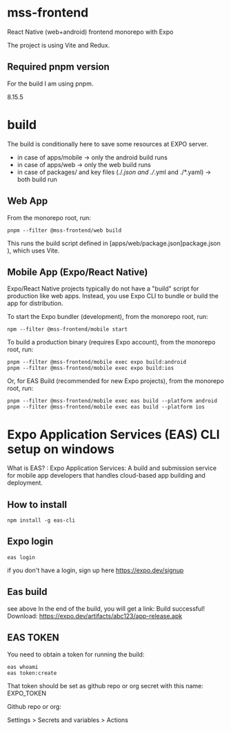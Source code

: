 # mss-frontend
React Native (web+android) frontend monorepo with Expo

The project is using Vite and Redux.

## Required pnpm version

For the build I am using pnpm.

8.15.5

# build

The build is conditionally here to save some resources at EXPO server.

 * in case of apps/mobile -> only the android build runs
 * in case of apps/web -> only the web build runs
 * in case of packages/ and key files (./*.json and ./*.yml and ./*.yaml) -> both build run

## Web App

From the monorepo root, run:

```
pnpm --filter @mss-frontend/web build
```
This runs the build script defined in [apps/web/package.json]package.json ), which uses Vite.

## Mobile App (Expo/React Native)

Expo/React Native projects typically do not have a "build" script for production like web apps.
Instead, you use Expo CLI to bundle or build the app for distribution.

To start the Expo bundler (development), from the monorepo root, run:

```
npm --filter @mss-frontend/mobile start
```

To build a production binary (requires Expo account), from the monorepo root, run:

```
pnpm --filter @mss-frontend/mobile exec expo build:android
pnpm --filter @mss-frontend/mobile exec expo build:ios
```

Or, for EAS Build (recommended for new Expo projects), from the monorepo root, run:
```
pnpm --filter @mss-frontend/mobile exec eas build --platform android
pnpm --filter @mss-frontend/mobile exec eas build --platform ios
```

# Expo Application Services (EAS) CLI setup on windows

What is EAS? : Expo Application Services: A build and submission service for mobile app developers that handles cloud-based app building and deployment. 

## How to install

```
npm install -g eas-cli
```

## Expo login

```
eas login
```

if you don't have a login, sign up here https://expo.dev/signup

## Eas build 

see above
In the end of the build, you will get a link:
Build successful! Download: https://expo.dev/artifacts/abc123/app-release.apk

## EAS TOKEN

You need to obtain a token for running the build:

```
eas whoami
eas token:create
```

That token should be set as github repo or org secret with this name: EXPO_TOKEN 

Github repo or org:

Settings > Secrets and variables > Actions
